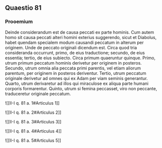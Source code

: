 ## Quaestio 81

### Prooemium

Deinde considerandum est de causa peccati ex parte hominis. Cum autem homo sit causa peccati alteri homini exterius suggerendo, sicut et Diabolus, habet quendam specialem modum causandi peccatum in alterum per originem. Unde de peccato originali dicendum est. Circa quod tria consideranda occurrunt, primo, de eius traductione; secundo, de eius essentia; tertio, de eius subiecto. Circa primum quaeruntur quinque. Primo, utrum primum peccatum hominis derivetur per originem in posteros. Secundo, utrum omnia alia peccata primi parentis, vel etiam aliorum parentum, per originem in posteros deriventur. Tertio, utrum peccatum originale derivetur ad omnes qui ex Adam per viam seminis generantur. Quarto, utrum derivaretur ad illos qui miraculose ex aliqua parte humani corporis formarentur. Quinto, utrum si femina peccasset, viro non peccante, traduceretur originale peccatum.

![[II-I q. 81 a. 1#Articulus 1]]

![[II-I q. 81 a. 2#Articulus 2]]

![[II-I q. 81 a. 3#Articulus 3]]

![[II-I q. 81 a. 4#Articulus 4]]

![[II-I q. 81 a. 5#Articulus 5]]

